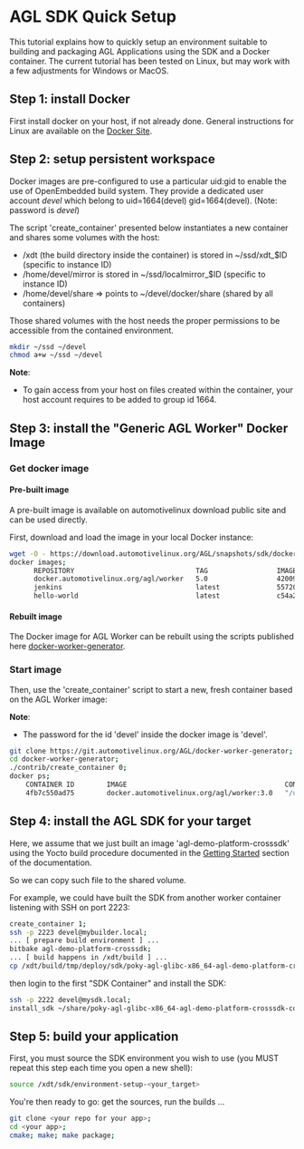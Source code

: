 # AGL SDK Quick Setup

This tutorial explains how to quickly setup an environment suitable to building and packaging AGL Applications using the SDK and a Docker container.
The current tutorial has been tested on Linux, but may work with a few adjustments for Windows or MacOS.

## Step 1: install Docker

First install docker on your host, if not already done.
General instructions for Linux are available on the [Docker Site](https://docs.docker.com/engine/installation/linux/).

## Step 2: setup persistent workspace

Docker images are pre-configured to use a particular uid:gid to enable the use
of OpenEmbedded build system. They provide a dedicated user account *devel*
which belong to uid=1664(devel) gid=1664(devel). (Note: password is *devel*)

The script 'create_container' presented below instantiates a new container
and shares some volumes with the host:

* /xdt (the build directory inside the container) is stored in ~/ssd/xdt_$ID (specific to instance ID)
* /home/devel/mirror is stored in ~/ssd/localmirror_$ID (specific to instance ID)
* /home/devel/share => points to  ~/devel/docker/share (shared by all containers)

Those shared volumes with the host needs the proper permissions to be accessible
from the contained environment.

```bash
mkdir ~/ssd ~/devel
chmod a+w ~/ssd ~/devel
```

**Note**:

* To gain access from your host on files created within the container, your
   host account requires to be added to group id 1664.

## Step 3: install the "Generic AGL Worker" Docker Image

### Get docker image

#### Pre-built image

A pre-built image is available on automotivelinux download public site and can be used directly.

First, download and load the image in your local Docker instance:

```bash
wget -O - https://download.automotivelinux.org/AGL/snapshots/sdk/docker/docker_agl_worker-latest.tar.xz | sudo docker load;
docker images;
      REPOSITORY                              TAG                 IMAGE ID            CREATED             SIZE
      docker.automotivelinux.org/agl/worker   5.0                 42009148bc03        6 days ago          926.9 MB
      jenkins                                 latest              55720d63e328        5 weeks ago         711.9 MB
      hello-world                             latest              c54a2cc56cbb        5 months ago        1.848 kB
```

#### Rebuilt image

The Docker image for AGL Worker can be rebuilt using the scripts published here [docker-worker-generator](https://git.automotivelinux.org/AGL/docker-worker-generator/).

### Start image

Then, use the 'create_container' script to start a new, fresh container based on the AGL Worker image:

**Note**:

* The password for the id 'devel' inside the docker image is 'devel'.

```bash
git clone https://git.automotivelinux.org/AGL/docker-worker-generator;
cd docker-worker-generator;
./contrib/create_container 0;
docker ps;
    CONTAINER ID        IMAGE                                       COMMAND                  CREATED             STATUS              PORTS                                                                                        NAMES
    4fb7c550ad75        docker.automotivelinux.org/agl/worker:3.0   "/usr/bin/wait_for_ne"   33 hours ago        Up 33 hours         0.0.0.0:2222->22/tcp, 0.0.0.0:69->69/udp, 0.0.0.0:8000->8000/tcp, 0.0.0.0:10809->10809/tcp   agl-worker-odin-0-sdx
```

## Step 4: install the AGL SDK for your target

Here, we assume that we just built an image 'agl-demo-platform-crosssdk' using the Yocto build procedure documented in the [Getting Started](../) section of the documentation.

So we can copy such file to the shared volume.

For example, we could have built the SDK from another worker container listening with SSH on port 2223:

```bash
create_container 1;
ssh -p 2223 devel@mybuilder.local;
... [ prepare build environment ] ...
bitbake agl-demo-platform-crosssdk;
... [ build happens in /xdt/build ] ...
cp /xdt/build/tmp/deploy/sdk/poky-agl-glibc-x86_64-agl-demo-platform-crosssdk-cortexa15hf-neon-toolchain-3.0.0+snapshot.sh ~/share;
```

then login to the first "SDK Container" and install the SDK:

```bash
ssh -p 2222 devel@mysdk.local;
install_sdk ~/share/poky-agl-glibc-x86_64-agl-demo-platform-crosssdk-cortexa15hf-neon-toolchain-3.0.0+snapshot.sh;
```

## Step 5: build your application

First, you must source the SDK environment you wish to use (you MUST repeat this step each time you open a new shell):

```bash
source /xdt/sdk/environment-setup-<your_target>
```

You're then ready to go: get the sources, run the builds ...

```bash
git clone <your repo for your app>;
cd <your app>;
cmake; make; make package;
```
